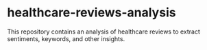 # healthcare-reviews-analysis
This repository contains an analysis of healthcare reviews to extract sentiments, keywords, and other insights.
